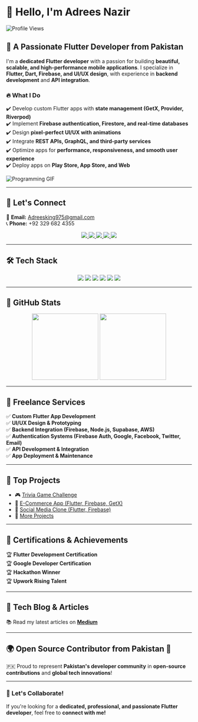 # 👋 Hello, I'm Adrees Nazir  
![Profile Views](https://komarev.com/ghpvc/?username=AdreesCoder&color=blue)

## 🚀 A Passionate Flutter Developer from Pakistan  

I'm a **dedicated Flutter developer** with a passion for building **beautiful, scalable, and high-performance mobile applications**. I specialize in **Flutter, Dart, Firebase, and UI/UX design**, with experience in **backend development** and **API integration**.  

### 🔥 What I Do  
✔️ Develop custom Flutter apps with **state management (GetX, Provider, Riverpod)**  
✔️ Implement **Firebase authentication, Firestore, and real-time databases**  
✔️ Design **pixel-perfect UI/UX with animations**  
✔️ Integrate **REST APIs, GraphQL, and third-party services**  
✔️ Optimize apps for **performance, responsiveness, and smooth user experience**  
✔️ Deploy apps on **Play Store, App Store, and Web**  

![Programming GIF](https://github.com/user-attachments/assets/9976462a-c878-470b-9482-39f44bb54bf0)

---

## 📩 Let's Connect  
📧 **Email:** Adreesking975@gmail.com  
📞 **Phone:** +92 329 682 4355  

<p align="center">
  <a href="https://www.linkedin.com/in/m-adrees-nazir-ahmad-718703300/">
    <img src="https://img.shields.io/badge/-LinkedIn-0077B5?style=for-the-badge&logo=linkedin&logoColor=white">
  </a>
  <a href="https://www.upwork.com/freelancers/~0158b9632d2cbae22c?mp_source=share">
    <img src="https://img.shields.io/badge/-Upwork-6FDA44?style=for-the-badge&logo=upwork&logoColor=white">
  </a>
  <a href="https://www.tiktok.com/@idrees.nazir2?is_from_webapp=1&sender_device=pc">
    <img src="https://img.shields.io/badge/-TikTok-000000?style=for-the-badge&logo=tiktok&logoColor=white">
  </a>
  <a href="https://www.facebook.com/profile.php?id=61553919984852">
    <img src="https://img.shields.io/badge/-Facebook-1877F2?style=for-the-badge&logo=facebook&logoColor=white">
  </a>
  <a href="https://medium.com/@adreesking975">
    <img src="https://img.shields.io/badge/-Medium-12100E?style=for-the-badge&logo=medium&logoColor=white">
  </a>
</p>

---

## 🛠 Tech Stack  

<p align="center">
  <img src="https://img.shields.io/badge/-Flutter-02569B?style=for-the-badge&logo=flutter&logoColor=white">
  <img src="https://img.shields.io/badge/-Dart-0175C2?style=for-the-badge&logo=dart&logoColor=white">
  <img src="https://img.shields.io/badge/-Firebase-FFCA28?style=for-the-badge&logo=firebase&logoColor=black">
  <img src="https://img.shields.io/badge/-Figma-F24E1E?style=for-the-badge&logo=figma&logoColor=white">
  <img src="https://img.shields.io/badge/-Postman-FF6C37?style=for-the-badge&logo=postman&logoColor=white">
  <img src="https://img.shields.io/badge/-GitHub-181717?style=for-the-badge&logo=github&logoColor=white">
</p>

---

## 💊 GitHub Stats  

<p align="center">
  <img src="https://github-readme-stats.vercel.app/api?username=AdreesCoder&show_icons=true&theme=radical" height="180px">
  <img src="https://github-readme-streak-stats.herokuapp.com/?user=AdreesCoder&theme=radical" height="180px">
</p>

---

## 🚀 Freelance Services  

✅ **Custom Flutter App Development**  
✅ **UI/UX Design & Prototyping**  
✅ **Backend Integration (Firebase, Node.js, Supabase, AWS)**  
✅ **Authentication Systems (Firebase Auth, Google, Facebook, Twitter, Email)**  
✅ **API Development & Integration**  
✅ **App Deployment & Maintenance**  

---

## 🌟 Top Projects  

- 🎮 [Trivia Game Challenge](https://hammadaali.notion.site/Trivia-Game-Challenge-Your-Knowledge-18577db6dadd8021a9d7dd26fc2cf089?pvs=25)  
- 🛒 [E-Commerce App (Flutter, Firebase, GetX)](https://www.notion.so/ecommerce-app-flutter-firebase-getx-18577db6dadd8021a9d7dd26fc2cf089?pvs=25)  
- 📱 [Social Media Clone (Flutter, Firebase)](https://www.notion.so/social-media-clone-flutter-firebase-18577db6dadd8021a9d7dd26fc2cf089?pvs=25)  
- 🚀 [More Projects](https://www.notion.so/fff77db6dadd81169051fbc93abdaa36?pvs=21)  

---

## 📝 Certifications & Achievements  

🏆 **Flutter Development Certification**  
🏆 **Google Developer Certification**  
🏆 **Hackathon Winner**  
🏆 **Upwork Rising Talent**  

---

## 📝 Tech Blog & Articles  

📚 Read my latest articles on **[Medium](https://medium.com/@adreesking975)**  

---

## 🌍 Open Source Contributor from Pakistan 💚  

🇵🇰 Proud to represent **Pakistan's developer community** in **open-source contributions** and **global tech innovations**!  

---

### 🚀 **Let's Collaborate!**  
If you're looking for a **dedicated, professional, and passionate Flutter developer**, feel free to **connect with me!**

